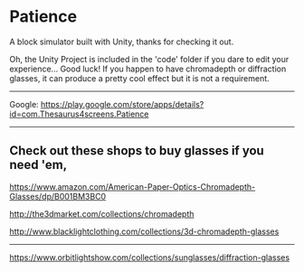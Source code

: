 # Patience
A block simulator built with Unity, thanks for checking it out.

Oh, the Unity Project is included in the 'code' folder if you dare to edit your experience... Good luck! If you happen to have chromadepth or diffraction glasses, it can produce a pretty cool effect but it is not a requirement.

___
Google: https://play.google.com/store/apps/details?id=com.Thesaurus4screens.Patience

___
Check out these shops to buy glasses if you need 'em,
----
https://www.amazon.com/American-Paper-Optics-Chromadepth-Glasses/dp/B001BM3BC0

http://the3dmarket.com/collections/chromadepth

http://www.blacklightclothing.com/collections/3d-chromadepth-glasses

----

https://www.orbitlightshow.com/collections/sunglasses/diffraction-glasses
